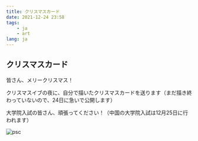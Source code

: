 ```yaml
---
title: クリスマスカード
date: 2021-12-24 23:58
tags: 
    - ja
    - art
lang: ja
---
```


## クリスマスカード

皆さん、メリークリスマス！

クリスマスイブの夜に、自分で描いたクリスマスカードを送ります（まだ描き終わっていないので、24日に急いで公開します）

大学院入試の皆さん、頑張ってください！（中国の大学院入試は12月25日に行われます）

![psc](https://cdn.brightgames.top/md/psc.png)